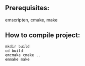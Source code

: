 ## Prerequisites:

emscripten, cmake, make

## How to compile project:

```
mkdir build
cd build
emcmake cmake ..
emmake make
```